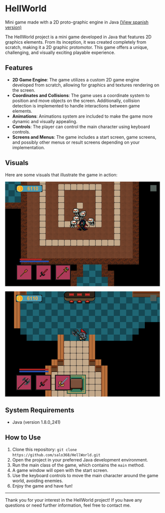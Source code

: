 # HellWorld
Mini game made with a 2D proto-graphic engine in Java
<a href="https://github.com/salo368/HellWorld/blob/main/README%20_Spa.md">(View spanish version)</a>

The HellWorld project is a mini game developed in Java that features 2D graphics elements. From its inception, it was created completely from scratch, making it a 2D graphic protomotor. This game offers a unique, challenging, and visually exciting playable experience.

## Features

- **2D Game Engine**: The game utilizes a custom 2D game engine developed from scratch, allowing for graphics and textures rendering on the screen.
- **Coordinates and Collisions**: The game uses a coordinate system to position and move objects on the screen. Additionally, collision detection is implemented to handle interactions between game elements.
- **Animations**: Animations system are included to make the game more dynamic and visually appealing.
- **Controls**: The player can control the main character using keyboard controls.
- **Screens and Menus**: The game includes a start screen, game screens, and possibly other menus or result screens depending on your implementation.

## Visuals

Here are some visuals that illustrate the game in action:

![HellWorld1](resources/hellworld3.PNG)

![HellWorld2](resources/hellworld2.PNG)

## System Requirements

- Java (version 1.8.0_241)

## How to Use

1. Clone this repository: `git clone https://github.com/salo368/HellWorld.git`
2. Open the project in your preferred Java development environment.
3. Run the main class of the game, which contains the `main` method.
4. A game window will open with the start screen.
5. Use the keyboard controls to move the main character around the game world, avoiding enemies.
6. Enjoy the game and have fun!

---

Thank you for your interest in the HellWorld project! If you have any questions or need further information, feel free to contact me.

